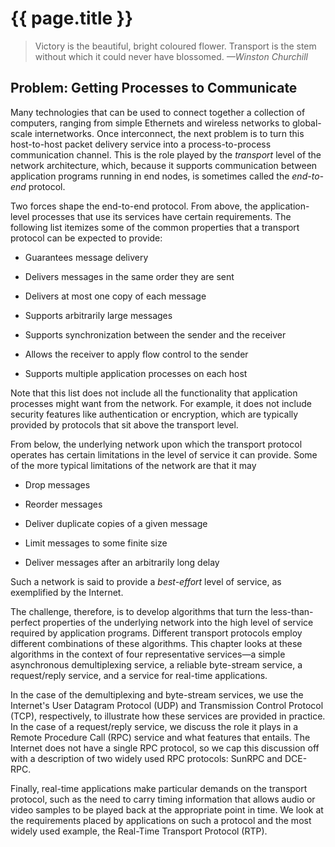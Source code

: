 # {{ page.title }}

> Victory is the beautiful, bright coloured flower. Transport is the
> stem without which it could never have blossomed. *—Winston Churchill*

## Problem: Getting Processes to Communicate

Many technologies that can be used to connect together a collection of
computers, ranging from simple Ethernets and wireless networks to
global-scale internetworks. Once interconnect, the next problem is to
turn this host-to-host packet delivery service into a
process-to-process communication channel. This is the role played
by the *transport* level of the network architecture, which, because it
supports communication between application programs running in end
nodes, is sometimes called the *end-to-end* protocol.

Two forces shape the end-to-end protocol. From above, the
application-level processes that use its services have certain
requirements. The following list itemizes some of the common properties
that a transport protocol can be expected to provide:

- Guarantees message delivery

- Delivers messages in the same order they are sent

- Delivers at most one copy of each message

- Supports arbitrarily large messages

- Supports synchronization between the sender and the receiver

- Allows the receiver to apply flow control to the sender

- Supports multiple application processes on each host

Note that this list does not include all the functionality that
application processes might want from the network. For example, it does
not include security features like authentication or encryption, which
are typically provided by protocols that sit above the transport level.

From below, the underlying network upon which the transport protocol
operates has certain limitations in the level of service it can provide.
Some of the more typical limitations of the network are that it may

- Drop messages

- Reorder messages

- Deliver duplicate copies of a given message

- Limit messages to some finite size

- Deliver messages after an arbitrarily long delay

Such a network is said to provide a *best-effort* level of service, as
exemplified by the Internet.

The challenge, therefore, is to develop algorithms that turn the
less-than-perfect properties of the underlying network into the high
level of service required by application programs. Different transport
protocols employ different combinations of these algorithms. This
chapter looks at these algorithms in the context of four representative
services—a simple asynchronous demultiplexing service, a reliable
byte-stream service, a request/reply service, and a service for
real-time applications.

In the case of the demultiplexing and byte-stream services, we use the
Internet's User Datagram Protocol (UDP) and Transmission Control
Protocol (TCP), respectively, to illustrate how these services are
provided in practice. In the case of a request/reply service, we discuss
the role it plays in a Remote Procedure Call (RPC) service and what
features that entails. The Internet does not have a single RPC
protocol, so we cap this discussion off with a description of two
widely used RPC protocols: SunRPC and DCE-RPC.

Finally, real-time applications make particular demands on the transport
protocol, such as the need to carry timing information that allows audio
or video samples to be played back at the appropriate point in time. We
look at the requirements placed by applications on such a protocol and
the most widely used example, the Real-Time Transport Protocol (RTP).
